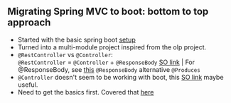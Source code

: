 ## Migrating Spring MVC to boot: bottom to top approach

- Started with the basic spring boot [setup](http://spring.io/guides/gs/rest-service/)
- Turned into a multi-module project inspired from the olp project.
- `@RestController` vs `@Controller`:   
  `@RestController` = `@Controller` + `@ResponseBody` [SO link](http://stackoverflow.com/a/25242458/3248247) |
  For @ResponseBody, see [this](https://www.genuitec.com/spring-frameworkrestcontroller-vs-controller/)
  `@ResponseBody` alternative `@Produces`
- `@Controller` doesn't seem to be working with boot, this [SO link](http://stackoverflow.com/questions/30406186/spring-boot-java-config-no-mapping-found-for-http-request-with-uri-in) maybe useful.
- Need to get the basics first. Covered that [here](https://github.com/kumar935/JavaPath/blob/master/03%20spring/04%20spring-tutorialspoint.md)
